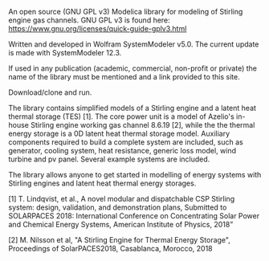 An open source (GNU GPL v3) Modelica library for modeling of Stirling engine gas channels. GNU GPL v3 is found here: https://www.gnu.org/licenses/quick-guide-gplv3.html

Written and developed in Wolfram SystemModeler v5.0. The current update is made with SystemModeler 12.3.

If used in any publication (academic, commercial, non-profit or private) the name of the library must be mentioned and a link provided to this site.

Download/clone and run.

The library contains simplified models of a Stirling engine and a latent heat thermal storage (TES) [1]. The core power unit is a model of Azelio's in-house Stirling engine working gas channel 8.6.19 [2], while the the thermal energy storage is a 0D latent heat thermal storage model. Auxiliary components required to build a complete system are included, such as generator, cooling system, heat resistance, generic loss model, wind turbine and pv panel. Several example systems are included.

The library allows anyone to get started in modelling of energy systems with Stirling engines and latent heat thermal energy storages.

[1] T. Lindqvist, et al., A novel modular and dispatchable CSP Stirling system: design, validation, and demonstration plans, Submitted to SOLARPACES 2018: International Conference on Concentrating Solar Power and Chemical Energy Systems, American Institute of Physics, 2018”

[2] M. Nilsson et al, "A Stirling Engine for Thermal Energy Storage", Proceedings of SolarPACES2018, Casablanca, Morocco, 2018
